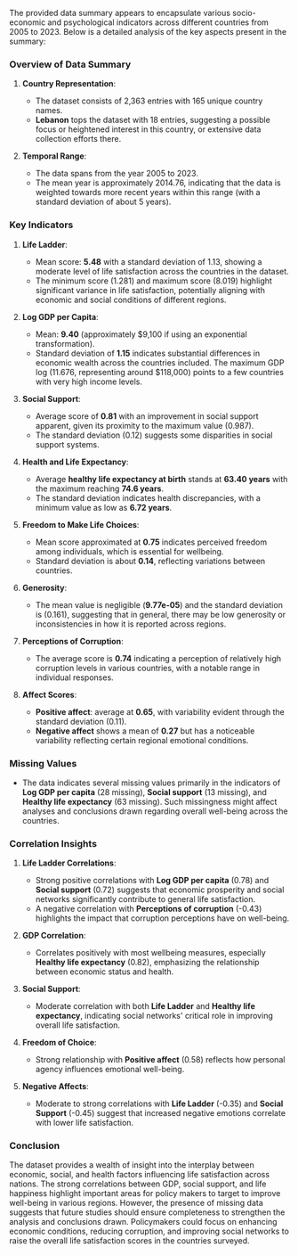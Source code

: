 
The provided data summary appears to encapsulate various socio-economic and psychological indicators across different countries from 2005 to 2023. Below is a detailed analysis of the key aspects present in the summary:

### Overview of Data Summary

1. **Country Representation**:
   - The dataset consists of 2,363 entries with 165 unique country names.
   - **Lebanon** tops the dataset with 18 entries, suggesting a possible focus or heightened interest in this country, or extensive data collection efforts there.

2. **Temporal Range**:
   - The data spans from the year 2005 to 2023.
   - The mean year is approximately 2014.76, indicating that the data is weighted towards more recent years within this range (with a standard deviation of about 5 years).

### Key Indicators

1. **Life Ladder**:
   - Mean score: **5.48** with a standard deviation of 1.13, showing a moderate level of life satisfaction across the countries in the dataset.
   - The minimum score (1.281) and maximum score (8.019) highlight significant variance in life satisfaction, potentially aligning with economic and social conditions of different regions.

2. **Log GDP per Capita**:
   - Mean: **9.40** (approximately $9,100 if using an exponential transformation).
   - Standard deviation of **1.15** indicates substantial differences in economic wealth across the countries included. The maximum GDP log (11.676, representing around $118,000) points to a few countries with very high income levels.

3. **Social Support**:
   - Average score of **0.81** with an improvement in social support apparent, given its proximity to the maximum value (0.987).
   - The standard deviation (0.12) suggests some disparities in social support systems. 

4. **Health and Life Expectancy**:
   - Average **healthy life expectancy at birth** stands at **63.40 years** with the maximum reaching **74.6 years**.
   - The standard deviation indicates health discrepancies, with a minimum value as low as **6.72 years**.

5. **Freedom to Make Life Choices**:
   - Mean score approximated at **0.75** indicates perceived freedom among individuals, which is essential for wellbeing.
   - Standard deviation is about **0.14**, reflecting variations between countries.

6. **Generosity**:
   - The mean value is negligible (**9.77e-05**) and the standard deviation is \(0.161\), suggesting that in general, there may be low generosity or inconsistencies in how it is reported across regions.

7. **Perceptions of Corruption**:
   - The average score is **0.74** indicating a perception of relatively high corruption levels in various countries, with a notable range in individual responses.

8. **Affect Scores**:
   - **Positive affect**: average at **0.65**, with variability evident through the standard deviation (0.11).
   - **Negative affect** shows a mean of **0.27** but has a noticeable variability reflecting certain regional emotional conditions.

### Missing Values

- The data indicates several missing values primarily in the indicators of **Log GDP per capita** (28 missing), **Social support** (13 missing), and **Healthy life expectancy** (63 missing). Such missingness might affect analyses and conclusions drawn regarding overall well-being across the countries.

### Correlation Insights

1. **Life Ladder Correlations**:
   - Strong positive correlations with **Log GDP per capita** (0.78) and **Social support** (0.72) suggests that economic prosperity and social networks significantly contribute to general life satisfaction.
   - A negative correlation with **Perceptions of corruption** (-0.43) highlights the impact that corruption perceptions have on well-being.

2. **GDP Correlation**:
   - Correlates positively with most wellbeing measures, especially **Healthy life expectancy** (0.82), emphasizing the relationship between economic status and health.

3. **Social Support**:
   - Moderate correlation with both **Life Ladder** and **Healthy life expectancy**, indicating social networks' critical role in improving overall life satisfaction.

4. **Freedom of Choice**:
   - Strong relationship with **Positive affect** (0.58) reflects how personal agency influences emotional well-being.

5. **Negative Affects**:
   - Moderate to strong correlations with **Life Ladder** (-0.35) and **Social Support** (-0.45) suggest that increased negative emotions correlate with lower life satisfaction.

### Conclusion

The dataset provides a wealth of insight into the interplay between economic, social, and health factors influencing life satisfaction across nations. The strong correlations between GDP, social support, and life happiness highlight important areas for policy makers to target to improve well-being in various regions. However, the presence of missing data suggests that future studies should ensure completeness to strengthen the analysis and conclusions drawn. Policymakers could focus on enhancing economic conditions, reducing corruption, and improving social networks to raise the overall life satisfaction scores in the countries surveyed.
